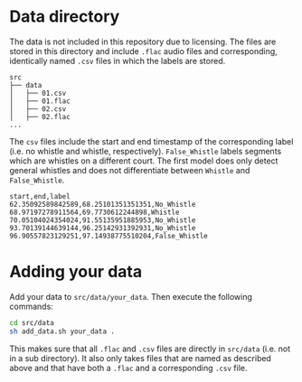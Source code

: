 # Data directory

The data is not included in this repository due to licensing.
The files are stored in this directory and include `.flac` audio files and corresponding, identically named `.csv` files in which the labels are stored.

```
src
├── data
│   ├── 01.csv
│   ├── 01.flac
│   ├── 02.csv
│   ├── 02.flac
...
```

The `csv` files include the start and end timestamp of the corresponding label (i.e. no whistle and whistle, respectively).
`False_Whistle` labels segments which are whistles on a different court.
The first model does only detect general whistles and does not differentiate between `Whistle` and `False_Whistle`.

```csv
start,end,label
62.35092589842589,68.25101351351351,No_Whistle
68.97197278911564,69.7730612244898,Whistle
70.05104024354024,91.55135951885953,No_Whistle
93.70139144639144,96.25142931392931,No_Whistle
96.90557823129251,97.14938775510204,False_Whistle
```


# Adding your data

Add your data to `src/data/your_data`. Then execute the following commands:

```sh
cd src/data
sh add_data.sh your_data .
```

This makes sure that all `.flac` and `.csv` files are directly in `src/data` (i.e. not in a sub directory).
It also only takes files that are named as described above and that have both a `.flac` and a corresponding `.csv` file.
